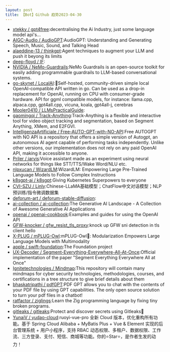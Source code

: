 ```yaml
---
layout: post
title: 【Bot】Github 趋势2023-04-30
---
```


* [xtekky / gpt4free](https://github.com/xtekky/gpt4free):decentralising the Ai Industry, just some language model api's...
* [AIGC-Audio / AudioGPT](https://github.com/AIGC-Audio/AudioGPT):AudioGPT: Understanding and Generating Speech, Music, Sound, and Talking Head
* [alaeddine-13 / thinkgpt](https://github.com/alaeddine-13/thinkgpt):Agent techniques to augment your LLM and push it beyong its limits
* [deep-floyd / IF](https://github.com/deep-floyd/IF):
* [NVIDIA / NeMo-Guardrails](https://github.com/NVIDIA/NeMo-Guardrails):NeMo Guardrails is an open-source toolkit for easily adding programmable guardrails to LLM-based conversational systems.
* [go-skynet / LocalAI](https://github.com/go-skynet/LocalAI):🤖Self-hosted, community-driven simple local OpenAI-compatible API written in go. Can be used as a drop-in replacement for OpenAI, running on CPU with consumer-grade hardware. API for ggml compatible models, for instance: llama.cpp, alpaca.cpp, gpt4all.cpp, vicuna, koala, gpt4all-j, cerebras
* [Mooler0410 / LLMsPracticalGuide](https://github.com/Mooler0410/LLMsPracticalGuide):
* [gaomingqi / Track-Anything](https://github.com/gaomingqi/Track-Anything):Track-Anything is a flexible and interactive tool for video object tracking and segmentation, based on Segment Anything, XMem, and E2FGVI.
* [IntelligenzaArtificiale / Free-AUTO-GPT-with-NO-API](https://github.com/IntelligenzaArtificiale/Free-AUTO-GPT-with-NO-API):Free AUTOGPT with NO API is a repository that offers a simple version of Autogpt, an autonomous AI agent capable of performing tasks independently. Unlike other versions, our implementation does not rely on any paid OpenAI API, making it accessible to anyone.
* [Priler / jarvis](https://github.com/Priler/jarvis):Voice assistant made as an experiment using neural networks for things like STT/TTS/Wake Word/NLU etc.
* [nlpxucan / WizardLM](https://github.com/nlpxucan/WizardLM):WizardLM: Empowering Large Pre-Trained Language Models to Follow Complex Instructions
* [k8sgpt-ai / k8sgpt](https://github.com/k8sgpt-ai/k8sgpt):Giving Kubernetes Superpowers to everyone
* [CVI-SZU / Linly](https://github.com/CVI-SZU/Linly):Chinese-LLaMA基础模型；ChatFlow中文对话模型；NLP预训练/指令微调数据集
* [deforum-art / deforum-stable-diffusion](https://github.com/deforum-art/deforum-stable-diffusion):
* [ai-collection / ai-collection](https://github.com/ai-collection/ai-collection):The Generative AI Landscape - A Collection of Awesome Generative AI Applications
* [openai / openai-cookbook](https://github.com/openai/openai-cookbook):Examples and guides for using the OpenAI API
* [GFW-knocker / gfw_resist_tls_proxy](https://github.com/GFW-knocker/gfw_resist_tls_proxy):knock up GFW sni detection in tls client hello
* [X-PLUG / mPLUG-Owl](https://github.com/X-PLUG/mPLUG-Owl):mPLUG-Owl🦉: Modularization Empowers Large Language Models with Multimodality
* [apple / swift-foundation](https://github.com/apple/swift-foundation):The Foundation project
* [UX-Decoder / Segment-Everything-Everywhere-All-At-Once](https://github.com/UX-Decoder/Segment-Everything-Everywhere-All-At-Once):Official implementation of the paper "Segment Everything Everywhere All at Once"
* [Ignitetechnologies / Mindmap](https://github.com/Ignitetechnologies/Mindmap):This repository will contain many mindmaps for cyber security technologies, methodologies, courses, and certifications in a tree structure to give brief details about them
* [bhaskatripathi / pdfGPT](https://github.com/bhaskatripathi/pdfGPT):PDF GPT allows you to chat with the contents of your PDF file by using GPT capabilities. The only open source solution to turn your pdf files in a chatbot!
* [ratfactor / ziglings](https://github.com/ratfactor/ziglings):Learn the Zig programming language by fixing tiny broken programs.
* [gitleaks / gitleaks](https://github.com/gitleaks/gitleaks):Protect and discover secrets using Gitleaks🔑
* [YunaiV / yudao-cloud](https://github.com/YunaiV/yudao-cloud):ruoyi-vue-pro 全新 Cloud 版本，优化重构所有功能。基于 Spring Cloud Alibaba + MyBatis Plus + Vue & Element 实现的后台管理系统 + 用户小程序，支持 RBAC 动态权限、多租户、数据权限、工作流、三方登录、支付、短信、商城等功能。你的⭐️Star⭐️，是作者生发的动力！
